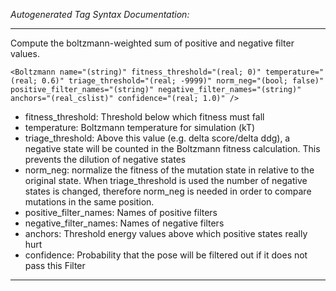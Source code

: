 _Autogenerated Tag Syntax Documentation:_

---
Compute the boltzmann-weighted sum of positive and negative filter values.

```
<Boltzmann name="(string)" fitness_threshold="(real; 0)" temperature="(real; 0.6)" triage_threshold="(real; -9999)" norm_neg="(bool; false)" positive_filter_names="(string)" negative_filter_names="(string)" anchors="(real_cslist)" confidence="(real; 1.0)" />
```

-   fitness_threshold: Threshold below which fitness must fall
-   temperature: Boltzmann temperature for simulation (kT)
-   triage_threshold: Above this value (e.g. delta score/delta ddg), a negative state will be counted in the Boltzmann fitness calculation. This prevents the dilution of negative states
-   norm_neg: normalize the fitness of the mutation state in relative to the original state. When triage_threshold is used the number of negative states is changed, therefore norm_neg is needed in order to compare mutations in the same position.
-   positive_filter_names: Names of positive filters
-   negative_filter_names: Names of negative filters
-   anchors: Threshold energy values above which positive states really hurt
-   confidence: Probability that the pose will be filtered out if it does not pass this Filter

---
